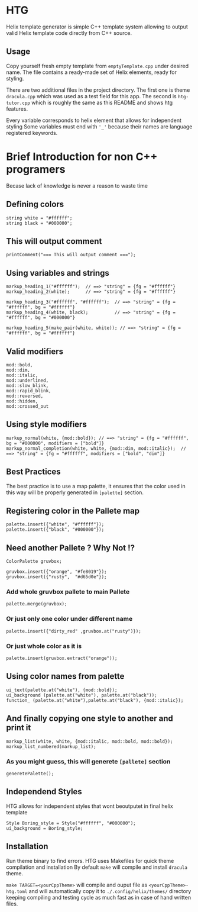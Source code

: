# HTG

Helix template generator is simple C++ template system allowing to output
valid Helix template code directly from C++ source.

## Usage

Copy yourself fresh empty template from `emptyTemplate.cpp` under desired name.
The file contains a ready-made set of Helix elements, ready for styling.

There are two additional files in the project directory. The first one is theme `dracula.cpp`
which was used as a test field for this app.
The second is `htg-tutor.cpp` which is roughly the same as this README and shows htg features.

Every variable corresponds to helix element that allows for independent styling
Some variables must end with `'_'` because their names are language registered keywords.

# Brief Introduction for non C++ programers

Becase lack of knowledge is never a reason to waste time

## Defining colors

```
string white = "#ffffff";
string black = "#000000";
```

## This will output comment

```printComment("=== This will output comment ===");```

## Using variables and strings

```
markup_heading_1("#ffffff");  // ==> "string" = {fg = "#ffffff"}
markup_heading_2(white);      // ==> "string" = {fg = "#ffffff"}

markup_heading_3("#ffffff", "#ffffff");  // ==> "string" = {fg = "#ffffff", bg = "#ffffff"}
markup_heading_4(white, black);          // ==> "string" = {fg = "#ffffff", bg = "#000000"}

markup_heading_5(make_pair(white, white)); // ==> "string" = {fg = "#ffffff", bg = "#ffffff"}
```

## Valid modifiers

```
mod::bold, 
mod::dim, 
mod::italic, 
mod::underlined, 
mod::slow_blink, 
mod::rapid_blink,
mod::reversed,
mod::hidden,
mod::crossed_out
```

## Using style modifiers

```
markup_normal(white, {mod::bold}); // ==> "string" = {fg = "#ffffff", bg = "#000000", modifiers = ["bold"]}
markup_normal_completion(white, white, {mod::dim, mod::italic});  // ==> "string" = {fg = "#ffffff", modifiers = ["bold", "dim"]}
```

## Best Practices

The best practice is to use a map palette, it ensures that the color used in this way
will be properly generated in `[palette]` section.

## Registering color in the Pallete map

```
palette.insert({"white", "#ffffff"});
palette.insert({"black", "#000000"});
```

## Need another Pallete ? Why Not !?

```
ColorPalette gruvbox;

gruvbox.insert({"orange", "#fe8019"});
gruvbox.insert({"rusty",  "#d65d0e"});
```

### Add whole gruvbox pallete to main Pallete

```palette.merge(gruvbox);```

### Or just only one color under different name

```palette.insert({"dirty_red" ,gruvbox.at("rusty")});```

### Or just whole color as it is

```palette.insert(gruvbox.extract("orange"));```

## Using color names from palette

```
ui_text(palette.at("white"), {mod::bold});
ui_background (palette.at("white"), palette.at("black"));
function_ (palette.at("white"),palette.at("black"), {mod::italic});
```

## And finally copying one style to another and print it

```
markup_list(white, white, {mod::italic, mod::bold, mod::bold});
markup_list_numbered(markup_list);
```

### As you might guess, this will generete `[pallete]` section

```generetePalette();```

## Independend Styles

HTG allows for independent styles that wont beoutputet in final helix template


```
Style Boring_style = Style("#ffffff", "#000000");
ui_background = Boring_style;
```
## Installation

Run theme binary to find errors.
HTG uses Makefiles for quick theme compilation and installation
By default `make` will compile and install `dracula` theme.

`make TARGET=<yourCppTheme>` will compile and ouput file as  `<yourCppTheme>-htg.toml`
and will automatically copy it to `./.config/helix/themes/` directory keeping compiling
and testing cycle as much fast as in case of hand written files.